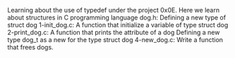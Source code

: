 Learning about the use of typedef under the project 0x0E. Here we learn about structures in C programming language
dog.h: Defining a new type of struct dog
1-init_dog.c: A function that initialize a variable of type struct dog
2-print_dog.c: A function that prints the attribute of a dog
Defining a new type dog_t as a new for the type struct dog
4-new_dog.c: Write a function that frees dogs.
